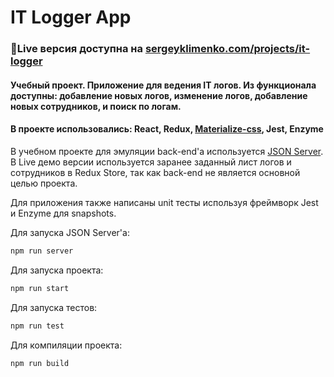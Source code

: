 # IT Logger App

### 📌Live версия доступна на [sergeyklimenko.com/projects/it-logger](https://sergeyklimenko.com/projects/it-logger)

#### Учебный проект. Приложение для ведения IT логов. Из функционала доступны: добавление новых логов, изменение логов, добавление новых сотрудников, и поиск по логам.

#### В проекте использовались: React, Redux, [Materialize-css](https://materializecss.com/), Jest, Enzyme

В учебном проекте для эмуляции back-end'a используется [JSON Server](https://github.com/typicode/json-server). В Live демо версии используется заранее заданный лист логов и сотрудников в Redux Store, так как back-end не является основной целью проекта.

Для приложения также написаны unit тесты используя фреймворк Jest и Enzyme для snapshots.

Для запуска JSON Server'а:

```javascript
npm run server
```

Для запуска проекта:

```javascript
npm run start
```

Для запуска тестов:

```javascript
npm run test
```

Для компиляции проекта:

```javascript
npm run build
```
